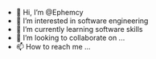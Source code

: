 - 👋 Hi, I’m @Ephemcy
- 👀 I’m interested in software engineering
- 🌱 I’m currently learning software skills
- 💞️ I’m looking to collaborate on ...
- 📫 How to reach me ...

<!---
Ephemcy/Ephemcy is a ✨ special ✨ repository because its `README.md` (this file) appears on your GitHub profile.
You can click the Preview link to take a look at your changes.
--->
